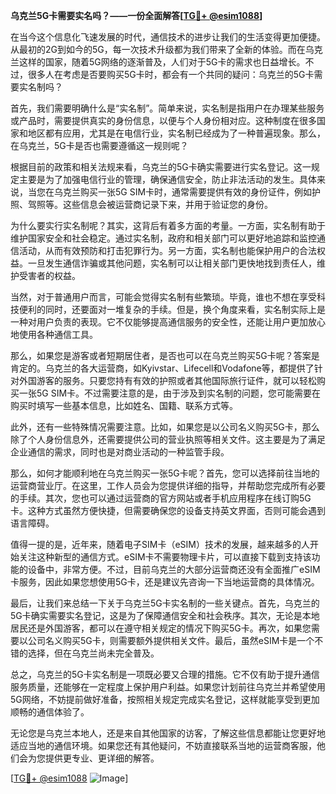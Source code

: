**乌克兰5G卡需要实名吗？——一份全面解答[[TG💪+ @esim1088](https://t.me/s/esim1088)]**

在当今这个信息化飞速发展的时代，通信技术的进步让我们的生活变得更加便捷。从最初的2G到如今的5G，每一次技术升级都为我们带来了全新的体验。而在乌克兰这样的国家，随着5G网络的逐渐普及，人们对于5G卡的需求也日益增长。不过，很多人在考虑是否要购买5G卡时，都会有一个共同的疑问：乌克兰的5G卡需要实名制吗？

首先，我们需要明确什么是“实名制”。简单来说，实名制是指用户在办理某些服务或产品时，需要提供真实的身份信息，以便与个人身份相对应。这种制度在很多国家和地区都有应用，尤其是在电信行业，实名制已经成为了一种普遍现象。那么，在乌克兰，5G卡是否也需要遵循这一规则呢？

根据目前的政策和相关法规来看，乌克兰的5G卡确实需要进行实名登记。这一规定主要是为了加强电信行业的管理，确保通信安全，防止非法活动的发生。具体来说，当您在乌克兰购买一张5G SIM卡时，通常需要提供有效的身份证件，例如护照、驾照等。这些信息会被运营商记录下来，并用于验证您的身份。

为什么要实行实名制呢？其实，这背后有着多方面的考量。一方面，实名制有助于维护国家安全和社会稳定。通过实名制，政府和相关部门可以更好地追踪和监控通信活动，从而有效预防和打击犯罪行为。另一方面，实名制也能保护用户的合法权益。一旦发生通信诈骗或其他问题，实名制可以让相关部门更快地找到责任人，维护受害者的权益。

当然，对于普通用户而言，可能会觉得实名制有些繁琐。毕竟，谁也不想在享受科技便利的同时，还要面对一堆复杂的手续。但是，换个角度来看，实名制实际上是一种对用户负责的表现。它不仅能够提高通信服务的安全性，还能让用户更加放心地使用各种通信工具。

那么，如果您是游客或者短期居住者，是否也可以在乌克兰购买5G卡呢？答案是肯定的。乌克兰的各大运营商，如Kyivstar、Lifecell和Vodafone等，都提供了针对外国游客的服务。只要您持有有效的护照或者其他国际旅行证件，就可以轻松购买一张5G SIM卡。不过需要注意的是，由于涉及到实名制的问题，您可能需要在购买时填写一些基本信息，比如姓名、国籍、联系方式等。

此外，还有一些特殊情况需要注意。比如，如果您是以公司名义购买5G卡，那么除了个人身份信息外，还需要提供公司的营业执照等相关文件。这主要是为了满足企业通信的需求，同时也是对商业活动的一种监管手段。

那么，如何才能顺利地在乌克兰购买一张5G卡呢？首先，您可以选择前往当地的运营商营业厅。在这里，工作人员会为您提供详细的指导，并帮助您完成所有必要的手续。其次，您也可以通过运营商的官方网站或者手机应用程序在线订购5G卡。这种方式虽然方便快捷，但需要确保您的设备支持英文界面，否则可能会遇到语言障碍。

值得一提的是，近年来，随着电子SIM卡（eSIM）技术的发展，越来越多的人开始关注这种新型的通信方式。eSIM卡不需要物理卡片，可以直接下载到支持该功能的设备中，非常方便。不过，目前乌克兰的大部分运营商还没有全面推广eSIM卡服务，因此如果您想使用5G卡，还是建议先咨询一下当地运营商的具体情况。

最后，让我们来总结一下关于乌克兰5G卡实名制的一些关键点。首先，乌克兰的5G卡确实需要实名登记，这是为了保障通信安全和社会秩序。其次，无论是本地居民还是外国游客，都可以在遵守相关规定的情况下购买5G卡。再次，如果您需要以公司名义购买5G卡，则需要额外提供相关文件。最后，虽然eSIM卡是一个不错的选择，但在乌克兰尚未完全普及。

总之，乌克兰的5G卡实名制是一项既必要又合理的措施。它不仅有助于提升通信服务质量，还能够在一定程度上保护用户利益。如果您计划前往乌克兰并希望使用5G网络，不妨提前做好准备，按照相关规定完成实名登记，这样就能享受到更加顺畅的通信体验了。

无论您是乌克兰本地人，还是来自其他国家的访客，了解这些信息都能让您更好地适应当地的通信环境。如果您还有其他疑问，不妨直接联系当地的运营商客服，他们会为您提供更专业、更详细的解答。

[[TG💪+ @esim1088](https://t.me/s/esim1088) ![Image](https://i.postimg.cc/4NQfJmqS/Snipaste-2025-05-13-00-14-12.png)]